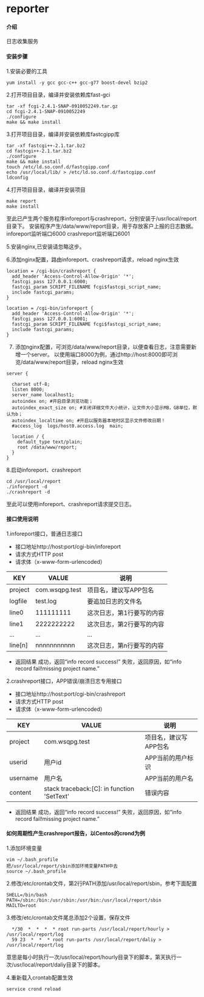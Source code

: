 # reporter

#### 介绍
日志收集服务


#### 安装步骤

1.安装必要的工具

```
yum install -y gcc gcc-c++ gcc-g77 boost-devel bzip2
```

2.打开项目目录，编译并安装依赖库fast-gci

```
tar -xf fcgi-2.4.1-SNAP-0910052249.tar.gz
cd fcgi-2.4.1-SNAP-0910052249
./configure
make && make install
```

3.打开项目目录，编译并安装依赖库fastcgipp库

```
tar -xf fastcgi++-2.1.tar.bz2
cd fastcgi++-2.1.tar.bz2
./configure
make && make install
touch /etc/ld.so.conf.d/fastcgipp.conf
echo /usr/local/lib/ > /etc/ld.so.conf.d/fastcgipp.conf
ldconfig
```

4.打开项目目录，编译并安装项目

```
make report
make install
```

至此已产生两个服务程序inforeport与crashreport，分别安装于/usr/local/report目录下。
安装程序产生/data/www/report目录，用于存放客户上报的日志数据。
inforeport监听端口6000
crashreport监听端口6001

5.安装nginx,已安装请忽略这步。

6.添加nginx配置，路由inforeport、crashreport请求，reload nginx生效

```
location = /cgi-bin/crashreport {
  add_header 'Access-Control-Allow-Origin' '*';
  fastcgi_pass 127.0.0.1:6000;
  fastcgi_param SCRIPT_FILENAME fcgi$fastcgi_script_name;
  include fastcgi_params;
}

location = /cgi-bin/inforeport {
  add_header 'Access-Control-Allow-Origin' '*';
  fastcgi_pass 127.0.0.1:6001;
  fastcgi_param SCRIPT_FILENAME fcgi$fastcgi_script_name;
  include fastcgi_params;
}
```

7. 添加nginx配置，可浏览/data/www/report目录，以便查看日志，注意需要新增一个server。
以使用端口8000为例，通过http://host:8000即可浏览/data/www/report目录，reload nginx生效

```
server {

  charset utf-8;
  listen 8000;
  server_name localhost1;
  autoindex on; #开启目录浏览功能；
  autoindex_exact_size on; #关闭详细文件大小统计，让文件大小显示MB，GB单位，默认为b；
  autoindex_localtime on; #开启以服务器本地时区显示文件修改日期！
  #access_log  logs/host0.access.log  main;

  location / {
    default_type text/plain;
    root /data/www/report;
  }
}
```

8.启动inforeport、crashreport

```
cd /usr/local/report
./inforeport -d
./crashreport -d
```
至此可以使用inforeport、crashreport请求提交日志。


#### 接口使用说明

1.inforeport接口，普通日志接口
- 接口地址http://host:port/cgi-bin/inforeport
- 请求方式HTTP post
- 请求体（x-www-form-urlencoded）

| KEY     | VALUE          | 说明            |
|---------|----------------|---------------|
| project | com.wsqpg.test | 项目名，建议写APP包名  |
| logfile | test.log       | 要追加日志的文件名     |
| line0   | 111111111      | 这次日志，第1行要写的内容 |
| line1   | 2222222222     | 这次日志，第2行要写的内容 |
| ...   | ...     | ... |
| line[n]   | nnnnnnnnnnn     | 这次日志，第n行要写的内容 |

- 返回结果
成功，返回“info record success!”
失败，返回原因，如“info record fail!missing project name.”

2.crashreport接口，APP错误/崩溃日志专用接口
- 接口地址http://host:port/cgi-bin/crashreport
- 请求方式HTTP post
- 请求体（x-www-form-urlencoded）

| KEY     | VALUE          | 说明            |
|---------|----------------|---------------|
| project | com.wsqpg.test | 项目名，建议写APP包名  |
| userid| 用户id       | APP当前的用户标识     |
| username| 用户名| APP当前的用户名 |
| content| stack traceback:[C]: in function 'SetText'     | 错误内容 |

- 返回结果
成功，返回“info record success!”
失败，返回原因，如“info record fail!missing project name.”

#### 如何周期性产生crashreport报告，以Centos的crond为例

1.添加环境变量
```
vim ~/.bash_profile
把/usr/local/report/sbin添加环境变量PATH中去
source ~/.bash_profile
```
2.修改/etc/crontab文件，第2行PATH添加/usr/local/report/sbin，参考下面配置

```
SHELL=/bin/bash
PATH=/sbin:/bin:/usr/sbin:/usr/bin:/usr/local/report/sbin
MAILTO=root
```

3.修改/etc/crontab文件尾总添加2个设置，保存文件

```
  */30  *  *  *  * root run-parts /usr/local/report/hourly > /usr/local/report/log
  59 23  *  *  * root run-parts /usr/local/report/daliy > /usr/local/report/log
```
意思是每小时执行一次/usr/local/report/hourly目录下的脚本，第天执行一次/usr/local/report/daliy目录下的脚本。

4.重新载入crontab配置生效

```
service crond reload
```

